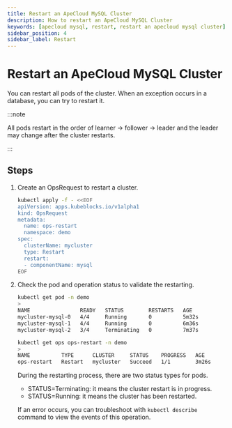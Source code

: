 ```yaml
---
title: Restart an ApeCloud MySQL Cluster
description: How to restart an ApeCloud MySQL Cluster
keywords: [apecloud mysql, restart, restart an apecloud mysql cluster]
sidebar_position: 4
sidebar_label: Restart
---
```


# Restart an ApeCloud MySQL Cluster

You can restart all pods of the cluster. When an exception occurs in a database, you can try to restart it.

:::note

All pods restart in the order of learner -> follower -> leader and the leader may change after the cluster restarts.

:::

## Steps

1. Create an OpsRequest to restart a cluster.

   ```bash
   kubectl apply -f - <<EOF
   apiVersion: apps.kubeblocks.io/v1alpha1
   kind: OpsRequest
   metadata:
     name: ops-restart
     namespace: demo
   spec:
     clusterName: mycluster
     type: Restart 
     restart:
     - componentName: mysql
   EOF
   ```

2. Check the pod and operation status to validate the restarting.

   ```bash
   kubectl get pod -n demo
   >
   NAME                READY   STATUS        RESTARTS   AGE
   mycluster-mysql-0   4/4     Running       0          5m32s
   mycluster-mysql-1   4/4     Running       0          6m36s
   mycluster-mysql-2   3/4     Terminating   0          7m37s

   kubectl get ops ops-restart -n demo
   >
   NAME          TYPE      CLUSTER     STATUS    PROGRESS   AGE
   ops-restart   Restart   mycluster   Succeed   1/1        3m26s
   ```

   During the restarting process, there are two status types for pods.

   - STATUS=Terminating: it means the cluster restart is in progress.
   - STATUS=Running: it means the cluster has been restarted.

   If an error occurs, you can troubleshoot with `kubectl describe` command to view the events of this operation.

